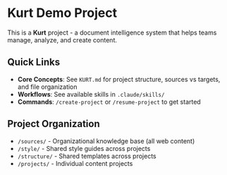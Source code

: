 # Kurt Demo Project

This is a **Kurt** project - a document intelligence system that helps teams manage, analyze, and create content.

## Quick Links

- **Core Concepts**: See `KURT.md` for project structure, sources vs targets, and file organization
- **Workflows**: See available skills in `.claude/skills/`
- **Commands**: `/create-project` or `/resume-project` to get started

## Project Organization

- `/sources/` - Organizational knowledge base (all web content)
- `/style/` - Shared style guides across projects
- `/structure/` - Shared templates across projects
- `/projects/` - Individual content projects

